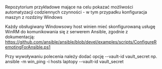Repozytorium przykładowe mające na celu pokazać możliwości automatyzacji codziennych czynności - w tym przypadku konfiguracja maszyn z rozdziny Windows

Każdy obsługiwany Windowsowy host winien mieć skonfigurowaną usługę WinRM do komunikowania się z serwerem Ansible, zgodnie z dokumentacją:
https://github.com/ansible/ansible/blob/devel/examples/scripts/ConfigureRemotingForAnsible.ps1

Przy wywoływaniu polecenia należy dodać opcję --vault-id vault_secret 
np. ansible -m win_ping -i hosts laptopy --vault-id vault_secret

